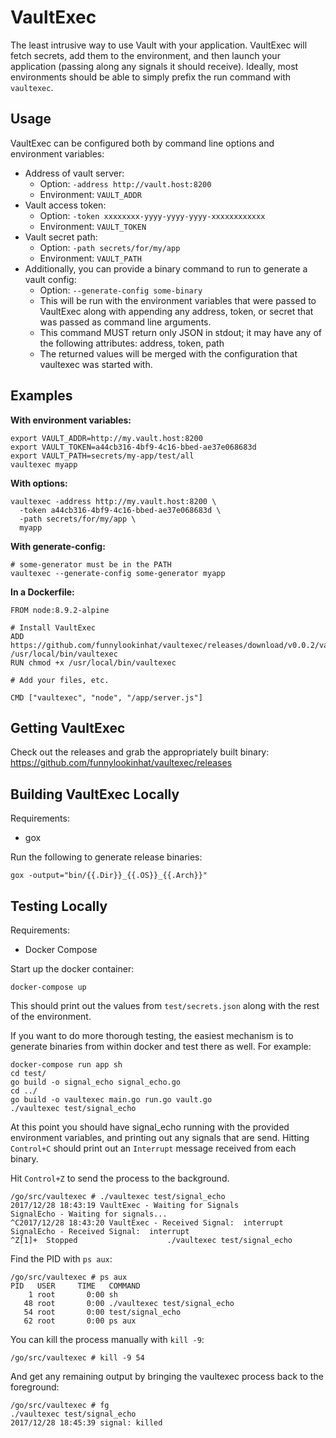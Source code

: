 # VaultExec

The least intrusive way to use Vault with your application.  VaultExec will
fetch secrets, add them to the environment, and then launch your application
(passing along any signals it should receive).  Ideally, most environments
should be able to simply prefix the run command with `vaultexec`.

## Usage

VaultExec can be configured both by command line options and environment variables:

- Address of vault server:
    - Option: `-address http://vault.host:8200`
    - Environment: `VAULT_ADDR`
- Vault access token:
    - Option: `-token xxxxxxxx-yyyy-yyyy-yyyy-xxxxxxxxxxxx`
    - Environment: `VAULT_TOKEN`
- Vault secret path:
    - Option: `-path secrets/for/my/app`
    - Environment: `VAULT_PATH`
- Additionally, you can provide a binary command to run to generate a vault config:
    - Option: `--generate-config some-binary`
    - This will be run with the environment variables that were passed to VaultExec
      along with appending any address, token, or secret that was passed as
      command line arguments.
    - This command MUST return only JSON in stdout; it may have any of the following attributes: address, token, path
    - The returned values will be merged with the configuration that vaultexec was started with.

## Examples

**With environment variables:**

```
export VAULT_ADDR=http://my.vault.host:8200
export VAULT_TOKEN=a44cb316-4bf9-4c16-bbed-ae37e068683d
export VAULT_PATH=secrets/my-app/test/all
vaultexec myapp
```

**With options:**

```
vaultexec -address http://my.vault.host:8200 \
  -token a44cb316-4bf9-4c16-bbed-ae37e068683d \
  -path secrets/for/my/app \
  myapp
```

**With generate-config:**
```
# some-generator must be in the PATH
vaultexec --generate-config some-generator myapp
```

**In a Dockerfile:**

```
FROM node:8.9.2-alpine

# Install VaultExec
ADD https://github.com/funnylookinhat/vaultexec/releases/download/v0.0.2/vaultexec_linux_amd64 /usr/local/bin/vaultexec
RUN chmod +x /usr/local/bin/vaultexec

# Add your files, etc.

CMD ["vaultexec", "node", "/app/server.js"]
```

## Getting VaultExec

Check out the releases and grab the appropriately built binary:
https://github.com/funnylookinhat/vaultexec/releases

## Building VaultExec Locally

Requirements:

- gox

Run the following to generate release binaries:

`gox -output="bin/{{.Dir}}_{{.OS}}_{{.Arch}}"`

## Testing Locally

Requirements:

- Docker Compose

Start up the docker container:

`docker-compose up`

This should print out the values from `test/secrets.json` along with the rest
of the environment.

If you want to do more thorough testing, the easiest mechanism is to generate
binaries from within docker and test there as well.  For example:

```
docker-compose run app sh
cd test/
go build -o signal_echo signal_echo.go
cd ../
go build -o vaultexec main.go run.go vault.go
./vaultexec test/signal_echo
```

At this point you should have signal_echo running with the provided environment
variables, and printing out any signals that are send.  Hitting `Control+C`
should print out an `Interrupt` message received from each binary.

Hit `Control+Z` to send the process to the background.

```
/go/src/vaultexec # ./vaultexec test/signal_echo
2017/12/28 18:43:19 VaultExec - Waiting for Signals
SignalEcho - Waiting for signals...
^C2017/12/28 18:43:20 VaultExec - Received Signal:  interrupt
SignalEcho - Received Signal:  interrupt
^Z[1]+  Stopped                    ./vaultexec test/signal_echo
```

Find the PID with `ps aux`:

```
/go/src/vaultexec # ps aux
PID   USER     TIME   COMMAND
    1 root       0:00 sh
   48 root       0:00 ./vaultexec test/signal_echo
   54 root       0:00 test/signal_echo
   62 root       0:00 ps aux
```

You can kill the process manually with `kill -9`:

```
/go/src/vaultexec # kill -9 54
```

And get any remaining output by bringing the vaultexec process back to the foreground:

```
/go/src/vaultexec # fg
./vaultexec test/signal_echo
2017/12/28 18:45:39 signal: killed
```
